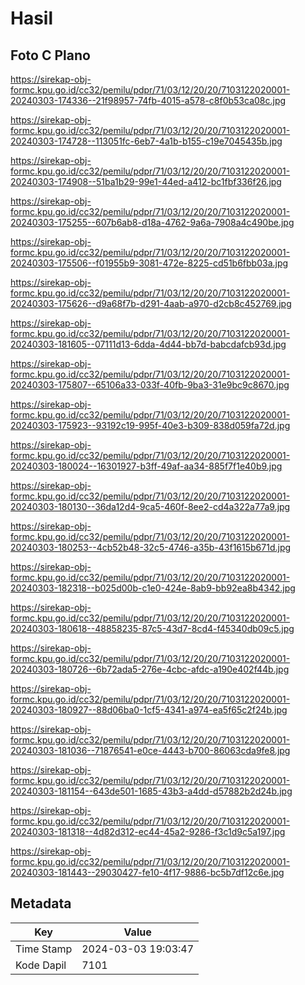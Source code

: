 # Hasil

## Foto C Plano

https://sirekap-obj-formc.kpu.go.id/cc32/pemilu/pdpr/71/03/12/20/20/7103122020001-20240303-174336--21f98957-74fb-4015-a578-c8f0b53ca08c.jpg

https://sirekap-obj-formc.kpu.go.id/cc32/pemilu/pdpr/71/03/12/20/20/7103122020001-20240303-174728--113051fc-6eb7-4a1b-b155-c19e7045435b.jpg

https://sirekap-obj-formc.kpu.go.id/cc32/pemilu/pdpr/71/03/12/20/20/7103122020001-20240303-174908--51ba1b29-99e1-44ed-a412-bc1fbf336f26.jpg

https://sirekap-obj-formc.kpu.go.id/cc32/pemilu/pdpr/71/03/12/20/20/7103122020001-20240303-175255--607b6ab8-d18a-4762-9a6a-7908a4c490be.jpg

https://sirekap-obj-formc.kpu.go.id/cc32/pemilu/pdpr/71/03/12/20/20/7103122020001-20240303-175506--f01955b9-3081-472e-8225-cd51b6fbb03a.jpg

https://sirekap-obj-formc.kpu.go.id/cc32/pemilu/pdpr/71/03/12/20/20/7103122020001-20240303-175626--d9a68f7b-d291-4aab-a970-d2cb8c452769.jpg

https://sirekap-obj-formc.kpu.go.id/cc32/pemilu/pdpr/71/03/12/20/20/7103122020001-20240303-181605--07111d13-6dda-4d44-bb7d-babcdafcb93d.jpg

https://sirekap-obj-formc.kpu.go.id/cc32/pemilu/pdpr/71/03/12/20/20/7103122020001-20240303-175807--65106a33-033f-40fb-9ba3-31e9bc9c8670.jpg

https://sirekap-obj-formc.kpu.go.id/cc32/pemilu/pdpr/71/03/12/20/20/7103122020001-20240303-175923--93192c19-995f-40e3-b309-838d059fa72d.jpg

https://sirekap-obj-formc.kpu.go.id/cc32/pemilu/pdpr/71/03/12/20/20/7103122020001-20240303-180024--16301927-b3ff-49af-aa34-885f7f1e40b9.jpg

https://sirekap-obj-formc.kpu.go.id/cc32/pemilu/pdpr/71/03/12/20/20/7103122020001-20240303-180130--36da12d4-9ca5-460f-8ee2-cd4a322a77a9.jpg

https://sirekap-obj-formc.kpu.go.id/cc32/pemilu/pdpr/71/03/12/20/20/7103122020001-20240303-180253--4cb52b48-32c5-4746-a35b-43f1615b671d.jpg

https://sirekap-obj-formc.kpu.go.id/cc32/pemilu/pdpr/71/03/12/20/20/7103122020001-20240303-182318--b025d00b-c1e0-424e-8ab9-bb92ea8b4342.jpg

https://sirekap-obj-formc.kpu.go.id/cc32/pemilu/pdpr/71/03/12/20/20/7103122020001-20240303-180618--48858235-87c5-43d7-8cd4-f45340db09c5.jpg

https://sirekap-obj-formc.kpu.go.id/cc32/pemilu/pdpr/71/03/12/20/20/7103122020001-20240303-180726--6b72ada5-276e-4cbc-afdc-a190e402f44b.jpg

https://sirekap-obj-formc.kpu.go.id/cc32/pemilu/pdpr/71/03/12/20/20/7103122020001-20240303-180927--88d06ba0-1cf5-4341-a974-ea5f65c2f24b.jpg

https://sirekap-obj-formc.kpu.go.id/cc32/pemilu/pdpr/71/03/12/20/20/7103122020001-20240303-181036--71876541-e0ce-4443-b700-86063cda9fe8.jpg

https://sirekap-obj-formc.kpu.go.id/cc32/pemilu/pdpr/71/03/12/20/20/7103122020001-20240303-181154--643de501-1685-43b3-a4dd-d57882b2d24b.jpg

https://sirekap-obj-formc.kpu.go.id/cc32/pemilu/pdpr/71/03/12/20/20/7103122020001-20240303-181318--4d82d312-ec44-45a2-9286-f3c1d9c5a197.jpg

https://sirekap-obj-formc.kpu.go.id/cc32/pemilu/pdpr/71/03/12/20/20/7103122020001-20240303-181443--29030427-fe10-4f17-9886-bc5b7df12c6e.jpg


## Metadata

| Key        | Value               |
| ---------- | ------------------- |
| Time Stamp | 2024-03-03 19:03:47 |
| Kode Dapil | 7101                |



